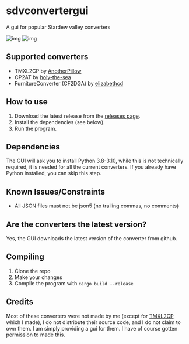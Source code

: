 # sdvconvertergui

A gui for popular Stardew valley converters

![img](https://img.shields.io/github/release/anotherpillow/sdvconvertergui.svg)
![img](https://img.shields.io/github/downloads/anotherpillow/sdvconvertergui/total.svg)

## Supported converters

- TMXL2CP by [AnotherPillow](https://github.com/AnotherPillow/TMXL2CP)
- CP2AT by [holy-the-sea](https://github.com/holy-the-sea/CP2AT)
- FurnitureConverter (CF2DGA) by [elizabethcd](https://github.com/elizabethcd/FurnitureConverter)

## How to use

1. Download the latest release from the [releases page](https://github.com/anotherpillow/sdvconvertergui/releases).
2. Install the dependencies (see below).
3. Run the program.

## Dependencies

The GUI will ask you to install Python 3.8-3.10, while this is not technically required, it is needed for all the current converters. If you already have Python installed, you can skip this step.

## Known Issues/Constraints

- All JSON files must not be json5 (no trailing commas, no comments)

## Are the converters the latest version?

Yes, the GUI downloads the latest version of the converter from github.

## Compiling

1. Clone the repo
2. Make your changes
3. Compile the program with `cargo build --release`

## Credits

Most of these converters were not made by me (except for [TMXL2CP](https://github.com/anotherpillow/TMXL2CP), which I made), I do not distribute their source code, and I do not claim to own them. I am simply providing a gui for them. I have of course gotten permission to made this.
